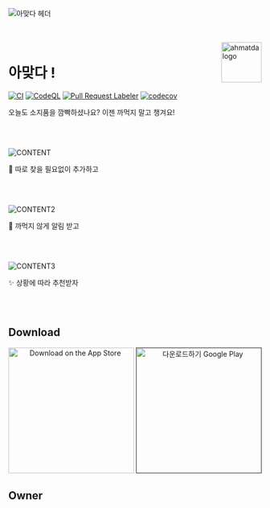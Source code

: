 ![아맞다 헤더](https://user-images.githubusercontent.com/26461307/211135223-81d14cf7-bf4e-4bff-9e30-962f9ec062a7.jpg)

<br />
<br />

<img src="https://user-images.githubusercontent.com/26461307/211135334-81c9cdf3-837a-4720-a06f-cce29635055d.png" alt="ahmatda logo" align="right" height="80" >

# 아맞다 !

[![CI](https://github.com/depromeet/ahmatda-web/actions/workflows/ci.yml/badge.svg)](https://github.com/depromeet/ahmatda-web/actions/workflows/ci.yml) [![CodeQL](https://github.com/depromeet/ahmatda-web/actions/workflows/codeql.yml/badge.svg)](https://github.com/depromeet/ahmatda-web/actions/workflows/codeql.yml) [![Pull Request Labeler](https://github.com/depromeet/ahmatda-web/actions/workflows/labeler.yml/badge.svg)](https://github.com/depromeet/ahmatda-web/actions/workflows/labeler.yml) [![codecov](https://codecov.io/gh/depromeet/ahmatda-web/branch/main/graph/badge.svg?token=UJVINTEVQ1)](https://codecov.io/gh/depromeet/ahmatda-web)

오늘도 소지품을 깜빡하셨나요? 이젠 까먹지 말고 챙겨요!

<br />
<br />

![CONTENT](https://user-images.githubusercontent.com/26461307/211135533-179f4d1e-e1e8-4c8f-8a70-a11beaa562d7.png)

👀 따로 찾을 필요없이 추가하고

<br />
<br />

![CONTENT2](https://user-images.githubusercontent.com/26461307/211135282-eb4230e9-548b-45e2-b2b0-8196249af70a.png)

🔔 까먹지 않게 알림 받고

<br />
<br />

![CONTENT3](https://user-images.githubusercontent.com/26461307/211135283-5aa9b8b8-cb06-4283-81e6-9a708a677add.png)

✨ 상황에 따라 추천받자

<br />
<br />

## Download

<div align="center">

<a href="https://apps.apple.com/kr/app/%EC%95%84%EB%A7%9E%EB%8B%A4/id1660192508"><img src="https://tools.applemediaservices.com/api/badges/download-on-the-app-store/black/ko-kr?size=250x83&amp;releaseDate=1654300800&h=dd4ccd7fb22c609cf9132f37bf23c390" alt="Download on the App Store" width='250px'></a> <a href=''><img alt='다운로드하기 Google Play' width='250px' src='https://play.google.com/intl/en_us/badges/static/images/badges/ko_badge_web_generic.png'/></a>

</div>

## Owner
